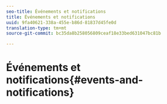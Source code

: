 ```yaml
---
seo-title: Événements et notifications
title: Événements et notifications
uuid: 9fa40621-338a-455e-b86d-81837d45fe0d
translation-type: tm+mt
source-git-commit: bc35da8b258056809ceaf18e33bed631047bc81b

---
```



# Événements et notifications{#events-and-notifications}

